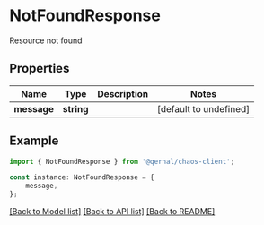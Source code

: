 # NotFoundResponse

Resource not found

## Properties

Name | Type | Description | Notes
------------ | ------------- | ------------- | -------------
**message** | **string** |  | [default to undefined]

## Example

```typescript
import { NotFoundResponse } from '@qernal/chaos-client';

const instance: NotFoundResponse = {
    message,
};
```

[[Back to Model list]](../README.md#documentation-for-models) [[Back to API list]](../README.md#documentation-for-api-endpoints) [[Back to README]](../README.md)
